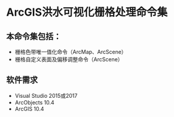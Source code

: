 # ArcGIS洪水可视化栅格处理命令集
## 本命令集包括：
- 栅格色带唯一值化命令（ArcMap、ArcScene）<br>
- 栅格自定义表面及偏移调整命令（ArcScene）

## 软件需求
- Visual Studio 2015或2017<br>
- ArcObjects 10.4<br>
- ArcGIS 10.4<br>
